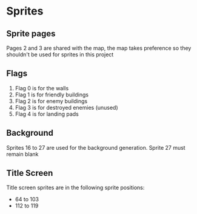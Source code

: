 # Sprites

## Sprite pages

Pages 2 and 3 are shared with the map, the map takes preference so they shouldn't be used for sprites in this project

## Flags

1. Flag 0 is for the walls
2. Flag 1 is for friendly buildings
3. Flag 2 is for enemy buildings
4. Flag 3 is for destroyed enemies (unused)
5. Flag 4 is for landing pads

## Background

Sprites 16 to 27 are used for the background generation. Sprite 27 must remain blank

## Title Screen

Title screen sprites are in the following sprite positions:

- 64 to 103
- 112 to 119

